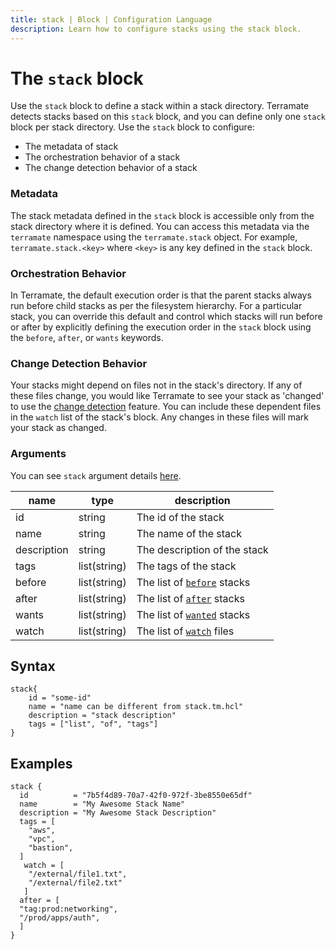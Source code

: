 ```yaml
---
title: stack | Block | Configuration Language
description: Learn how to configure stacks using the stack block.
---
```


# The `stack` block

Use the `stack` block to define a stack within a stack directory. Terramate detects stacks based on this `stack` block, and you can define only one `stack` block per stack directory. Use the `stack` block to configure:
- The metadata of stack
- The orchestration behavior of a stack
- The change detection behavior of a stack

### Metadata

The stack metadata defined in the `stack` block is accessible only from the stack directory where it is defined. You can access this metadata via the `terramate` namespace using the `terramate.stack` object. For example, `terramate.stack.<key>` where `<key>` is any key defined in the `stack` block.

### Orchestration Behavior

In Terramate, the default execution order is that the parent stacks always run before child stacks as per the filesystem hierarchy. For a particular stack, you can override this default and control which stacks will run before or after by explicitly defining the execution order in the `stack` block using the `before`, `after`, or `wants` keywords. 

### Change Detection Behavior

Your stacks might depend on files not in the stack's directory. If any of these files change, you would like Terramate to see your stack as 'changed' to use the [change detection](../../change-detection/index.md) feature.
You can include these dependent files in the `watch` list of the stack's block. Any changes in these files will mark your stack as changed.

### Arguments

You can see `stack` argument details [here](../../stacks/configuration.md#general-stack-metadata).

| name             |      type      | description |
|------------------|----------------|-------------|
| id               | string         | The id of the stack |
| name             | string         | The name of the stack |
| description      | string         | The description of the stack |
| tags             | list(string)   | The tags of the stack |
| before           | list(string)   | The list of [`before`](../../stacks/configuration.md#before) stacks |
| after            | list(string)   | The list of [`after`](../../stacks/configuration.md#after) stacks |
| wants            | list(string)   | The list of [`wanted`](../../stacks//configuration.md#wants) stacks |
| watch            | list(string)   | The list of [`watch`](../../stacks/configuration.md#watch) files


## Syntax

```hcl
stack{
    id = "some-id"
    name = "name can be different from stack.tm.hcl"
    description = "stack description"
    tags = ["list", "of", "tags"]
}
```
## Examples

```hcl
stack {
  id          = "7b5f4d89-70a7-42f0-972f-3be8550e65df"
  name        = "My Awesome Stack Name"
  description = "My Awesome Stack Description"
  tags = [
    "aws",
    "vpc",
    "bastion",
  ]
   watch = [
    "/external/file1.txt",
    "/external/file2.txt"
   ]
  after = [
  "tag:prod:networking",
  "/prod/apps/auth",
  ]
}
```